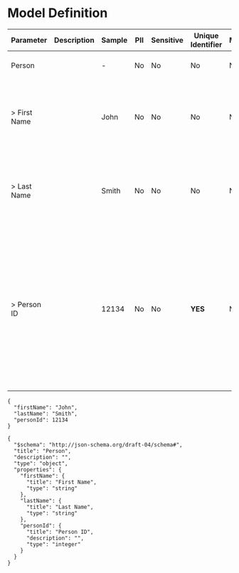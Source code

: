 # Model Definition
| Parameter | Description | Sample | PII | Sensitive | Unique Identifier | Mandatory | Default | Details |
| --- | --- | --- | --- | --- | --- | --- | --- | --- |
|  Person |  |  -  | No | No | No | No |  |Data Type : object<br>  |
| &gt; First Name |  | John | No | No | No | No |  |Data Type : string<br> Min. length :  - <br> Max. length :  - <br> Regex :  - <br>  |
| &gt; Last Name |  | Smith | No | No | No | No |  |Data Type : string<br> Min. length :  - <br> Max. length :  - <br> Regex :  - <br>  |
| &gt; Person ID |  | 12134 | No | No | **YES** | No |  |Data Type : integer<br> Minimum :  - <br> Exclusive Minimum : No<br> Maximum :  - <br> Exclusive Maximum : No<br> Multiple Of :  - <br> Allow Null : false<br>  |





```
{
  "firstName": "John",
  "lastName": "Smith",
  "personId": 12134
}
```




```
{
  "$schema": "http://json-schema.org/draft-04/schema#",
  "title": "Person",
  "description": "",
  "type": "object",
  "properties": {
    "firstName": {
      "title": "First Name",
      "type": "string"
    },
    "lastName": {
      "title": "Last Name",
      "type": "string"
    },
    "personId": {
      "title": "Person ID",
      "description": "",
      "type": "integer"
    }
  }
}
```

